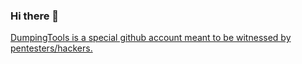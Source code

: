 ### Hi there 👋

[DumpingTools is a special github account meant to be witnessed by pentesters/hackers.](https://www.google.com)
